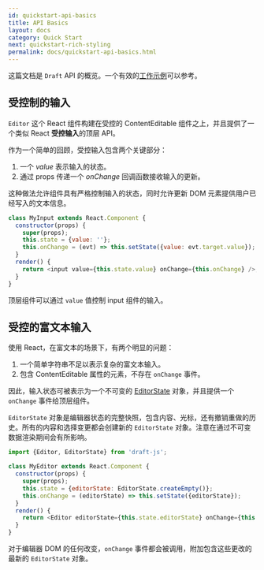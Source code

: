 ```yaml
---
id: quickstart-api-basics
title: API Basics
layout: docs
category: Quick Start
next: quickstart-rich-styling
permalink: docs/quickstart-api-basics.html
---
```


这篇文档是 `Draft` API 的概览。一个有效的[工作示例](https://github.com/facebook/draft-js/tree/master/examples/plaintext)可以参考。

## 受控制的输入

`Editor` 这个 React 组件构建在受控的 ContentEditable 组件之上，并且提供了一个类似 React **受控输入**的顶层 API。

作为一个简单的回顾，受控输入包含两个关键部分：

1. 一个 *value* 表示输入的状态。
1. 通过 props 传递一个 *onChange* 回调函数接收输入的更新。

这种做法允许组件具有严格控制输入的状态，同时允许更新 DOM 元素提供用户已经写入的文本信息。

```js
class MyInput extends React.Component {
  constructor(props) {
    super(props);
    this.state = {value: ''};
    this.onChange = (evt) => this.setState({value: evt.target.value});
  }
  render() {
    return <input value={this.state.value} onChange={this.onChange} />;
  }
}
```

顶层组件可以通过 `value` 值控制 input 组件的输入。

## 受控的富文本输入

使用 React，在富文本的场景下，有两个明显的问题：

1. 一个简单字符串不足以表示复杂的富文本输入。
1. 包含 ContentEditable 属性的元素，不存在 `onChange` 事件。

因此，输入状态可被表示为一个不可变的 [EditorState](/draft-js/docs/api-reference-editor-state.html)  对象，并且提供一个 `onChange` 事件给顶层组件。

`EditorState` 对象是编辑器状态的完整快照，包含内容、光标，还有撤销重做的历史。所有的内容和选择变更都会创建新的 `EditorState` 对象。注意在通过不可变数据渲染期间会有所影响。

```js
import {Editor, EditorState} from 'draft-js';

class MyEditor extends React.Component {
  constructor(props) {
    super(props);
    this.state = {editorState: EditorState.createEmpty()};
    this.onChange = (editorState) => this.setState({editorState});
  }
  render() {
    return <Editor editorState={this.state.editorState} onChange={this.onChange} />;
  }
}
```

对于编辑器 DOM 的任何改变，`onChange` 事件都会被调用，附加包含这些更改的最新的 `EditorState` 对象。
